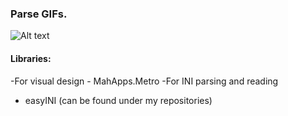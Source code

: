 ### Parse GIFs.

![Alt text](https://github.com/asm512/gif2png/raw/master/demo.gif?raw=true "Demo Image")
    
#### Libraries:

-For visual design - MahApps.Metro
-For INI parsing and reading 
- easyINI (can be found under my repositories)
